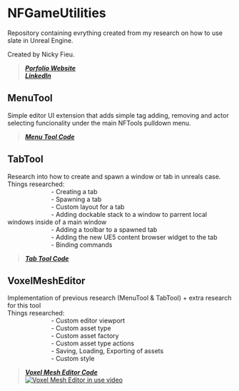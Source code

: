 ﻿# NFGameUtilities
  Repository containing evrything created from my research on how to use slate in Unreal Engine.

  Created by Nicky Fieu.<br/>
  > ***[Porfolio Website](https://nickyfieu.myportfolio.com/work)***<br/>
  > ***[LinkedIn](https://www.linkedin.com/in/nicky-f-986552195/)***<br/>
## MenuTool
  Simple editor UI extension that adds simple tag adding, removing and actor selecting funcionality under the main NFTools pulldown menu.<br/>
  > ***[Menu Tool Code](https://github.com/nickyfieu/VoxelMeshEditor/tree/Dev/Source/NFToolEditorExtensionEditor/Private/MenuTool)***<br/>
## TabTool
  Research into how to create and spawn a window or tab in unreals case.<br/>
  Things researched:<br/>
       - Creating a tab<br/>
       - Spawning a tab<br/>
       - Custom layout for a tab<br/>
       - Adding dockable stack to a window to parrent local windows inside of a main window<br/>
       - Adding a toolbar to a spawned tab<br/>
       - Adding the new UE5 content browser widget to the tab<br/>
       - Binding commands<br/>
  > ***[Tab Tool Code](https://github.com/nickyfieu/VoxelMeshEditor/tree/Dev/Source/NFToolEditorExtensionEditor/Private/TabTool)***<br/>
## VoxelMeshEditor
  Implementation of previous research (MenuTool & TabTool) + extra research for this tool<br/>
  Things researched:<br/>
       - Custom editor viewport<br/>
       - Custom asset type<br/>
       - Custom asset factory<br/>
       - Custom asset type actions<br/>
       - Saving, Loading, Exporting  of assets<br/>
       - Custom style<br/>
  > ***[Voxel Mesh Editor Code](https://github.com/nickyfieu/VoxelMeshEditor/tree/Dev/Source/NFToolEditorExtensionEditor/Private/VoxelMeshEditor)***<br/>
  [![Voxel Mesh Editor in use video](https://img.youtube.com/vi/KyUUaT8eIU0/maxresdefault.jpg)](https://youtu.be/KyUUaT8eIU0)
